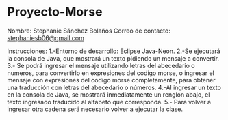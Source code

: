 # Proyecto-Morse

Nombre: Stephanie Sánchez Bolaños
Correo de contacto: stephaniesb06@gmail.com

Instrucciones:
1.-Entorno de desarrollo: Eclipse Java-Neon.
2.-Se ejecutará la consola de Java, que mostrará un texto pidiendo un mensaje a convertir.
3.- Se podrá ingresar el mensaje utilizando letras del abecedario o numeros, para convertirlo en expresiones del codigo morse, 
o ingresar el mensaje con expresiones del codigo morse completamente, para obtener una traducción con letras del abecedario o números.
4.-Al ingresar un texto en la consola de Java, se mostrará inmediatamente un renglon abajo, el texto ingresado traducido al alfabeto que corresponda.
5.- Para volver a ingresar otra cadena será necesario volver a ejecutar la clase.
